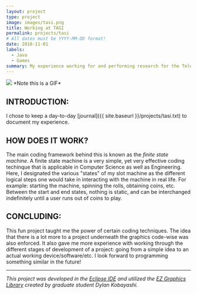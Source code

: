 ```yaml
---
layout: project
type: project
image: images/tasi.png
title: Working at TASI
permalink: projects/tasi
# All dates must be YYYY-MM-DD format!
date: 2018-11-01
labels:
  - Java
  - Games
summary: My experience working for and performing research for the Telecommunications and Social Research Program at the University of Hawaii.
---
```


<img class="ui image" src="../images/slot.gif">
               *Note this is a GIF*

## INTRODUCTION:
I chose to keep a day-to-day [journal]({{ site.baseurl }}/projects/tasi.txt) to document my experience.

## HOW DOES IT WORK?
The main coding framework behind this is known as the *finite state machine*. A finite state machine is a very simple, yet very effective coding techinque that is applicable in Computer Science as well as Engineering. Here, I designated the various "states" of my slot machine as the different logical steps one would take in interacting with the machine in real life. For example: starting the machine, spinning the rolls, obtaining coins, etc. Between the start and end states, nothing is static, and can be interchanged indefinitely until a user runs out of coins to play.

## CONCLUDING:
This fun project taught me the power of certain coding techniques. The idea that there is a lot more to a project underneath the graphics code-wise was also enforced. It also gave me more experience with working through the different stages of development of a project: going from a simple idea to an actual working device/software/etc. I look forward to programming something similar in the future!

***************************************************************************************

*This project was developed in the [Eclipse IDE](https://www.eclipse.org/) and utilized the [EZ Graphics Library](http://www2.hawaii.edu/~dylank/ics111/) created by graduate student Dylan Kobayashi.*

